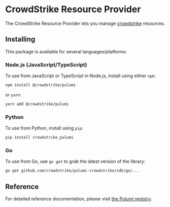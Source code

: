 # CrowdStrike Resource Provider

The CrowdStrike Resource Provider lets you manage [crowdstrike](https://www.pulumi.com/registry/packages/crowdstrike/) resources.

## Installing

This package is available for several languages/platforms:

### Node.js (JavaScript/TypeScript)

To use from JavaScript or TypeScript in Node.js, install using either `npm`:

```bash
npm install @crowdstrike/pulumi
```

or `yarn`:

```bash
yarn add @crowdstrike/pulumi
```

### Python

To use from Python, install using `pip`:

```bash
pip install crowdstrike_pulumi
```

### Go

To use from Go, use `go get` to grab the latest version of the library:

```bash
go get github.com/crowdstrike/pulumi-crowdstrike/sdk/go/...
```

## Reference

For detailed reference documentation, please visit [the Pulumi registry](https://www.pulumi.com/registry/packages/crowdstrike/api-docs/).
